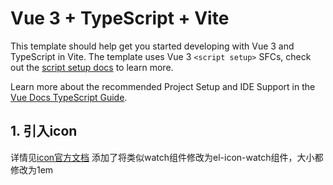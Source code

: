 # Vue 3 + TypeScript + Vite

This template should help get you started developing with Vue 3 and TypeScript in Vite. The template uses Vue 3 `<script setup>` SFCs, check out the [script setup docs](https://v3.vuejs.org/api/sfc-script-setup.html#sfc-script-setup) to learn more.

Learn more about the recommended Project Setup and IDE Support in the [Vue Docs TypeScript Guide](https://vuejs.org/guide/typescript/overview.html#project-setup).

## 1. 引入icon
详情见[icon官方文档](https://element-plus.org/zh-CN/component/icon.html#icon-%E5%9B%BE%E6%A0%87)
添加了将类似watch组件修改为el-icon-watch组件，大小都修改为1em
